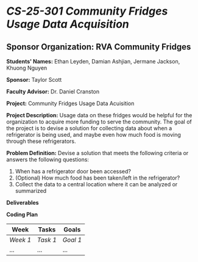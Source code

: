 # *CS-25-301 Community Fridges Usage Data Acquisition*
## **Sponsor Organization:** RVA Community Fridges

**Students' Names:** Ethan Leyden, Damian Ashjian, Jermane Jackson, Khuong Nguyen

**Sponsor:** Taylor Scott

**Faculty Advisor:** Dr. Daniel Cranston

**Project:** Community Fridges Usage Data Acuisition

**Project Description:** Usage data on these fridges would be helpful for the organization to acquire more funding to serve the community. The goal of the project is to devise a solution for collecting data about when a refrigerator is being used, and maybe even how much food is moving through these refrigerators. 

**Problem Definition:** Devise a solution that meets the following criteria or answers the following questions:

1. When has a refrigerator door been accessed?
2. (Optional) How much food has been taken/left in the refrigerator?
3. Collect the data to a central location where it can be analyzed or summarized

**Deliverables**


**Coding Plan**

| Week | Tasks | Goals |
|------|-------|-------|
| _Week 1_ | _Task 1_ | _Goal 1_ |
| ... | ... | ... |
